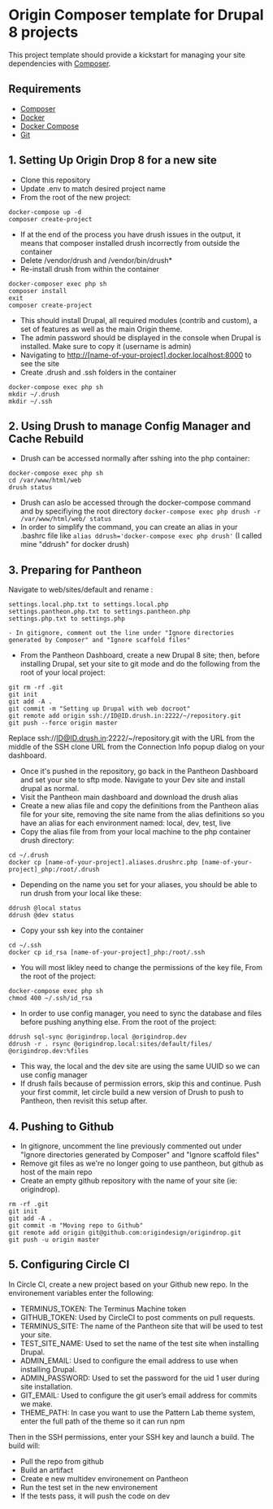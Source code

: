 # Origin Composer template for Drupal 8 projects

This project template should provide a kickstart for managing your site
dependencies with [Composer](https://getcomposer.org/).

## Requirements

- [Composer](https://getcomposer.org/download/)
- [Docker](https://docs.docker.com/engine/installation/)
- [Docker Compose](https://docs.docker.com/compose/install/)
- [Git](https://git-scm.com/downloads)

## 1. Setting Up Origin Drop 8 for a new site

- Clone this repository
- Update .env to match desired  project name
- From the root of the new project:

```shell
docker-compose up -d
composer create-project
```
- If at the end of the process you have drush issues in the output, it means that composer installed drush incorrectly from outside the container
- Delete /vendor/drush and /vendor/bin/drush*
- Re-install drush from within the container
````
docker-composer exec php sh
composer install
exit
composer create-project
````

- This should install Drupal, all required modules (contrib and custom), a set of features as well as the main Origin theme.
- The admin password should be displayed in the console when Drupal is installed. Make sure to copy it (username is admin)
- Navigating to <http://[name-of-your-project].docker.localhost:8000> to see the site
- Create .drush and .ssh folders in the container
````
docker-compose exec php sh
mkdir ~/.drush
mkdir ~/.ssh
````


## 2. Using Drush to manage Config Manager and Cache Rebuild

- Drush can be accessed normally after sshing into the php container:
```shell
docker-compose exec php sh
cd /var/www/html/web
drush status
```
- Drush can aslo be accessed through the docker-compose command and by specifiying the root directory `docker-compose exec php drush -r /var/www/html/web/ status`
- In order to simplify the command, you can create an alias in your .bashrc file like `alias ddrush='docker-compose exec php drush'` (I called mine "ddrush" for docker drush)

## 3. Preparing for Pantheon

Navigate to web/sites/default and rename :
```shell
settings.local.php.txt to settings.local.php
settings.pantheon.php.txt to settings.pantheon.php
settings.php.txt to settings.php

- In gitignore, comment out the line under "Ignore directories generated by Composer" and "Ignore scaffold files"

```
- From the Pantheon Dashboard, create a new Drupal 8 site; then, before installing Drupal, set your site to git mode and do the following from the root of your local project:
```shell
git rm -rf .git
git init
git add -A .
git commit -m "Setting up Drupal with web docroot"
git remote add origin ssh://ID@ID.drush.in:2222/~/repository.git
git push --force origin master
```
Replace ssh://ID@ID.drush.in:2222/~/repository.git with the URL from the middle of the SSH clone URL from the Connection Info popup dialog on your dashboard.

- Once it's pushed in the repository, go back in the Pantheon Dashboard and set your site to sftp mode. Navigate to your Dev site and install drupal as normal.
- Visit the Pantheon main dashboard and download the drush alias
- Create a new alias file and copy the definitions from the Pantheon alias file for your site, removing the site name from the alias definitions so you have an alias for each environment named: local, dev, test, live
- Copy the alias file from from your local machine to the php container drush directory:
```shell
cd ~/.drush
docker cp [name-of-your-project].aliases.drushrc.php [name-of-your-project]_php:/root/.drush
```
- Depending on the name you set for your aliases, you should be able to run drush from your local like these:
```shell
ddrush @local status 
ddrush @dev status 
```
- Copy your ssh key into the container
````
cd ~/.ssh
docker cp id_rsa [name-of-your-project]_php:/root/.ssh
````
- You will most likley need to change the permissions of the key file, From the root of the project:
````
docker-compose exec php sh
chmod 400 ~/.ssh/id_rsa
````
- In order to use config manager, you need to sync the database and files before pushing anything else. From the root of the project:
```shell
ddrush sql-sync @origindrop.local @origindrop.dev
ddrush -r . rsync @origindrop.local:sites/default/files/ @origindrop.dev:%files
```
- This way, the local and the dev site are using the same UUID so we can use config manager
- If drush fails because of permission errors, skip this and continue. Push your first commit, let circle build a new version of Drush to push to Pantheon, then revisit this setup after.

## 4. Pushing to Github

- In gitignore, uncomment the line previously commented out under "Ignore directories generated by Composer" and "Ignore scaffold files"
- Remove git files as we're no longer going to use pantheon, but github as host of the main repo
- Create an empty github repository with the name of your site (ie: origindrop).

```shell
rm -rf .git 
git init
git add -A .
git commit -m "Moving repo to Github"
git remote add origin git@github.com:origindesign/origindrop.git
git push -u origin master
```

## 5. Configuring Circle CI

In Circle CI, create a new project based on your Github new repo. In the environement variables enter the following:
- TERMINUS_TOKEN: The Terminus Machine token
- GITHUB_TOKEN: Used by CircleCI to post comments on pull requests.
- TERMINUS_SITE: The name of the Pantheon site that will be used to test your site.
- TEST_SITE_NAME: Used to set the name of the test site when installing Drupal.
- ADMIN_EMAIL: Used to configure the email address to use when installing Drupal.
- ADMIN_PASSWORD: Used to set the password for the uid 1 user during site installation.
- GIT_EMAIL: Used to configure the git user’s email address for commits we make.
- THEME_PATH: In case you want to use the Pattern Lab theme system, enter the full path of the theme so it can run npm

Then in the SSH permissions, enter your SSH key and launch a build. The build will:
- Pull the repo from github
- Build an artifact
- Create e new multidev environement on Pantheon
- Run the test set in the new environement
- If the tests pass, it will push the code on dev